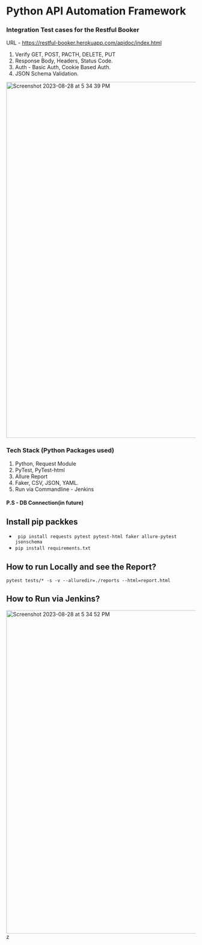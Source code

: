 # Python API Automation Framework

###  Integration Test cases for the Restful Booker
URL - https://restful-booker.herokuapp.com/apidoc/index.html

1. Verify GET, POST, PACTH, DELETE, PUT
2. Response Body, Headers, Status Code.
2. Auth - Basic Auth, Cookie Based Auth.
3. JSON Schema Validation.

<img width="948" alt="Screenshot 2023-08-28 at 5 34 39 PM" src="https://github.com/PramodDutta/PyAPIAutomationFramwork/assets/1409610/98e85a62-00fc-4c97-bb42-3f2ab998dcfa">


###  Tech Stack (Python Packages used)
1. Python, Request Module
2. PyTest, PyTest-html
3. Allure Report
4. Faker, CSV, JSON, YAML.
5. Run via Commandline - Jenkins

#### P.S - DB Connection(in future)

## Install pip packkes
- ` pip install requests pytest pytest-html faker allure-pytest jsonschema`
- `pip install requirements.txt`

## How to run Locally and see the Report?
`` pytest tests/* -s -v --alluredir=./reports --html=report.html
``

## How to Run via Jenkins? 

<img width="861" alt="Screenshot 2023-08-28 at 5 34 52 PM" src="https://github.com/PramodDutta/PyAPIAutomationFramwork/assets/1409610/e6cf19cd-68bd-4e7b-ab78-28472232efc3">
z